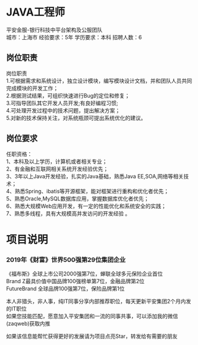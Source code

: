 # JAVA工程师
平安金服-银行科技中平台架构及公服团队  
城市：上海市 经验要求：5年 学历要求：本科  招聘人数：6

## 岗位职责
岗位职责   
1.可根据需求和系统设计，独立设计模块，编写模块设计文档，并和团队人员共同完成模块的开发工作；   
2.根据测试结果，可组织快速进行Bug的定位和修复；   
3.可指导团队其它开发人员开发;有良好编程习惯;   
4.可处理开发过程中的技术问题，提出解决方案；   
5.对新的技术保持关注，对系统瓶颈可提出系统优化的建议。

## 岗位要求
任职资格：   
1、本科及以上学历，计算机或者相关专业；   
2、有金融和互联网相关系统开发经验优先；   
3、3年以上Java开发经验，扎实的Java基础，熟悉Java EE,SOA,网络等相关技术；   
4、熟悉Spring、ibatis等开源框架，能对框架进行重构和优化者优先；   
5、熟悉Oracle,MySQL数据库应用，掌握数据库优化者优先；   
6、熟悉大规模Web应用开发，有一定的性能优化和系统安全的实践；   
7、熟悉多线程，具有大规模高并发访问的开发经验 。

# 项目说明

### 2019年《财富》世界500强第29位集团企业
《福布斯》全球上市公司2000强第7位，蝉联全球多元保险企业首位  
Brand Z最具价值中国品牌100强榜单第7位，金融品牌第2位  
FutureBrand 全球品牌100强第7位，保险品牌第1位

本人非猎头，非人事，纯IT同事分享内部推荐职位，每天更新平安集团2个月内发的IT职位  
如果您技能匹配，愿意加入平安集团和一流的同事共事，可以添加我的微信(zaqweb)获取内推 

如果该信息能帮忙获得更好的发展请为项目点亮Star，转发给有需要的朋友




